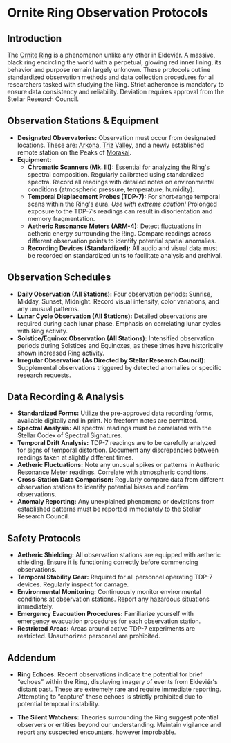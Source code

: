# Ornite Ring Observation Protocols

## Introduction

The [Ornite Ring](/geography/landmark/scale/ornite-ring.md) is a phenomenon unlike any other in Eldeviér.  A massive, black ring encircling the world with a perpetual, glowing red inner lining, its behavior and purpose remain largely unknown. These protocols outline standardized observation methods and data collection procedures for all researchers tasked with studying the Ring. Strict adherence is mandatory to ensure data consistency and reliability.  Deviation requires approval from the Stellar Research Council.

## Observation Stations & Equipment

* **Designated Observatories:**  Observation must occur from designated locations. These are: [Arkona](/geography/settlement/city/arkona.md), [Triz Valley](/geography/settlement/city/triz-valley.md), and a newly established remote station on the Peaks of [Morakai](/geography/continent/morakai.md).
* **Equipment:**
    * **Chromatic Scanners (Mk. III):**  Essential for analyzing the Ring's spectral composition. Regularly calibrated using standardized spectra.  Record all readings with detailed notes on environmental conditions (atmospheric pressure, temperature, humidity).
    * **Temporal Displacement Probes (TDP-7):** For short-range temporal scans within the Ring's aura.  *Use with extreme caution!* Prolonged exposure to the TDP-7’s readings can result in disorientation and memory fragmentation.
    * **Aetheric [Resonance](/structure/mechanic/resonance.md) Meters (ARM-4):** Detect fluctuations in aetheric energy surrounding the Ring.  Compare readings across different observation points to identify potential spatial anomalies.
    * **Recording Devices (Standardized):** All audio and visual data must be recorded on standardized units to facilitate analysis and archival.

## Observation Schedules

* **Daily Observation (All Stations):**  Four observation periods: Sunrise, Midday, Sunset, Midnight. Record visual intensity, color variations, and any unusual patterns.
* **Lunar Cycle Observation (All Stations):**  Detailed observations are required during each lunar phase. Emphasis on correlating lunar cycles with Ring activity.
* **Solstice/Equinox Observation (All Stations):**  Intensified observation periods during Solstices and Equinoxes, as these times have historically shown increased Ring activity.
* **Irregular Observation (As Directed by Stellar Research Council):**  Supplemental observations triggered by detected anomalies or specific research requests.

## Data Recording & Analysis

* **Standardized Forms:** Utilize the pre-approved data recording forms, available digitally and in print.  No freeform notes are permitted.
* **Spectral Analysis:**  All spectral readings must be correlated with the Stellar Codex of Spectral Signatures.
* **Temporal Drift Analysis:** TDP-7 readings are to be carefully analyzed for signs of temporal distortion.  Document any discrepancies between readings taken at slightly different times.
* **Aetheric Fluctuations:** Note any unusual spikes or patterns in Aetheric [Resonance](/structure/mechanic/resonance.md) Meter readings. Correlate with atmospheric conditions.
* **Cross-Station Data Comparison:** Regularly compare data from different observation stations to identify potential biases and confirm observations.
* **Anomaly Reporting:**  Any unexplained phenomena or deviations from established patterns must be reported immediately to the Stellar Research Council.

## Safety Protocols

* **Aetheric Shielding:** All observation stations are equipped with aetheric shielding.  Ensure it is functioning correctly before commencing observations.
* **Temporal Stability Gear:** Required for all personnel operating TDP-7 devices.  Regularly inspect for damage.
* **Environmental Monitoring:** Continuously monitor environmental conditions at observation stations.  Report any hazardous situations immediately.
* **Emergency Evacuation Procedures:** Familiarize yourself with emergency evacuation procedures for each observation station.
* **Restricted Areas:** Areas around active TDP-7 experiments are restricted. Unauthorized personnel are prohibited.

## Addendum

* **Ring Echoes:** Recent observations indicate the potential for brief “echoes” within the Ring, displaying imagery of events from Eldeviér's distant past.  These are extremely rare and require immediate reporting.  Attempting to “capture” these echoes is strictly prohibited due to potential temporal instability.

* **The Silent Watchers:** Theories surrounding the Ring suggest potential observers or entities beyond our understanding. Maintain vigilance and report any suspected encounters, however improbable.
